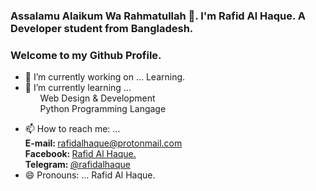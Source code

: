 ### Assalamu Alaikum Wa Rahmatullah 👋. I'm Rafid Al Haque. A Developer student from Bangladesh.

### Welcome to my Github Profile.

<!--
**rafidalhaque/rafidalhaque** is a ✨ _special_ ✨ repository because its `README.md` (this file) appears on your GitHub profile.

Here are some ideas to get you started:
-->
- 🔭 I’m currently working on ... Learning.
- 🌱 I’m currently learning ... 
  <ul>Web Design & Development</ul>
  <ul>Python Programming Langage</ul>
<!--
- 👯 I’m looking to collaborate on ...
- 🤔 I’m looking for help with ...
- 💬 Ask me about ...
-->
- 📫 How to reach me: ...<br/> 
<strong>E-mail: </strong><a href="mailto:rafidalhaque@protonmail.com">rafidalhaque@protonmail.com</a><br/>
<strong>Facebook: </strong><a href="https://www.facebook.com/rafidalhaqueofficial" target="blank">Rafid Al Haque.</a><br/>
<strong>Telegram: </strong><a href="https://www.t.me/rafidalhaque" target="blank">@rafidalhaque</a><br/>
- 😄 Pronouns: ... Rafid Al Haque. 
<!--
- ⚡ Fun fact: ...
-->

<!--        
Contact:<br/>
        <strong>Address: </strong> West Shanarpar, Demra, Dhaka.<br/>
        <strong>E-mail: </strong><a href="mailto:rafidalhaque3@gmail.com">rafidalhaque3@gmail.com</a><br/>
        <h4><u>Social Media:</u></h4>
        <strong>Facebook: </strong><a href="https://www.facebook.com/rafidalhaque" target="blank">Rafid Al Haque.</a><br/>
        <strong>Twitter: </strong><a href="https://www.twitter.com/rafidalhaque" target="blank">@rafidalhaque</a><br/>
        <strong>Instagram: </strong><a href="https://www.instagram.com/rafidalhaqueofficial" target="blank">@rafidalhaqueofficial</a><br/>
        <strong>Aladdin.social: </strong><a href="https://www.aladdin.social/rafidalhaque" target="blank">@rafidalhaque</a><br/>
        <strong>Github: </strong><a href="https://www.github.com/rafidalhaque" target="blank">@rafidalhaque</a><br/>
        <strong>Telegram: </strong><a href="https://www.t.me/rafidalhaque" target="blank">@rafidalhaque</a><br/>
        <strong>Skype: </strong><a href="skype:rafid2_2" target="blank">rafid2_2</a><br/>
        <strong>Website: </strong><a href="https://www.rafidalhaque.weebly.com/" target="blank">Rafid Al Haque.</a><br/> 
-->
